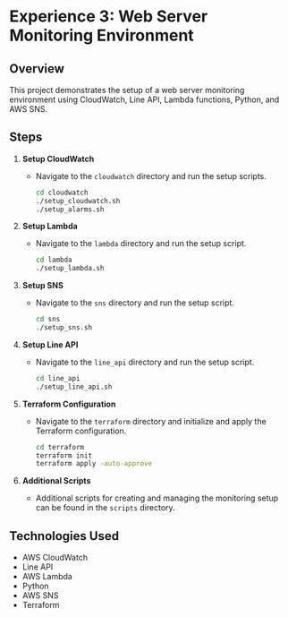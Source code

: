 # Experience 3: Web Server Monitoring Environment

## Overview
This project demonstrates the setup of a web server monitoring environment using CloudWatch, Line API, Lambda functions, Python, and AWS SNS.

## Steps
1. **Setup CloudWatch**
   - Navigate to the `cloudwatch` directory and run the setup scripts.
     ```sh
     cd cloudwatch
     ./setup_cloudwatch.sh
     ./setup_alarms.sh
     ```

2. **Setup Lambda**
   - Navigate to the `lambda` directory and run the setup script.
     ```sh
     cd lambda
     ./setup_lambda.sh
     ```

3. **Setup SNS**
   - Navigate to the `sns` directory and run the setup script.
     ```sh
     cd sns
     ./setup_sns.sh
     ```

4. **Setup Line API**
   - Navigate to the `line_api` directory and run the setup script.
     ```sh
     cd line_api
     ./setup_line_api.sh
     ```

5. **Terraform Configuration**
   - Navigate to the `terraform` directory and initialize and apply the Terraform configuration.
     ```sh
     cd terraform
     terraform init
     terraform apply -auto-approve
     ```

6. **Additional Scripts**
   - Additional scripts for creating and managing the monitoring setup can be found in the `scripts` directory.

## Technologies Used
- AWS CloudWatch
- Line API
- AWS Lambda
- Python
- AWS SNS
- Terraform
